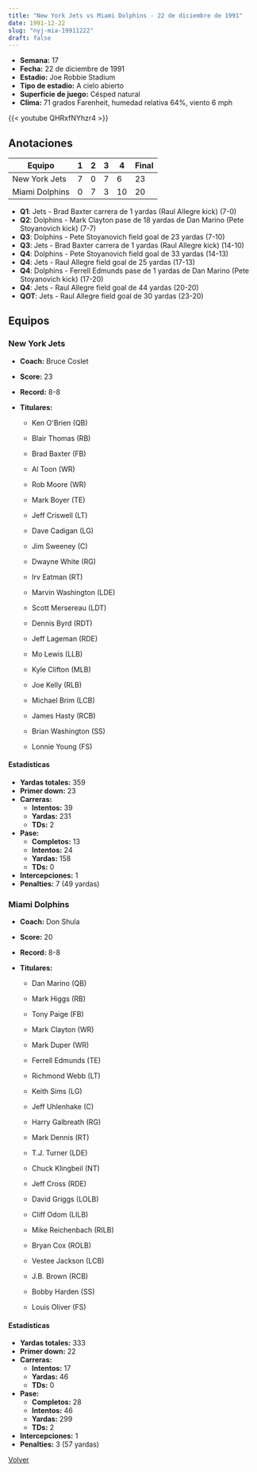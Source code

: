 ```yaml
---
title: "New York Jets vs Miami Dolphins - 22 de diciembre de 1991"
date: 1991-12-22
slug: "nyj-mia-19911222"
draft: false
---
```


- **Semana:** 17
- **Fecha:** 22 de diciembre de 1991
- **Estadio:** Joe Robbie Stadium
- **Tipo de estadio:** A cielo abierto
- **Superficie de juego:** Césped natural
- **Clima:** 71 grados Farenheit, humedad relativa 64%, viento 6 mph


{{< youtube QHRxfNYhzr4 >}}


## Anotaciones
| Equipo | 1 | 2 | 3 | 4 | Final |
|--------|---|---|---|---|-------|
| New York Jets  | 7 | 0 | 7 | 6  | 23 |
| Miami Dolphins  | 0 | 7 | 3 | 10  | 20 |
- **Q1**: Jets - Brad Baxter carrera de 1 yardas (Raul Allegre kick) (7-0)
- **Q2**: Dolphins - Mark Clayton pase de 18 yardas de Dan Marino (Pete Stoyanovich kick) (7-7)
- **Q3**: Dolphins - Pete Stoyanovich field goal de 23 yardas (7-10)
- **Q3**: Jets - Brad Baxter carrera de 1 yardas (Raul Allegre kick) (14-10)
- **Q4**: Dolphins - Pete Stoyanovich field goal de 33 yardas (14-13)
- **Q4**: Jets - Raul Allegre field goal de 25 yardas (17-13)
- **Q4**: Dolphins - Ferrell Edmunds pase de 1 yardas de Dan Marino (Pete Stoyanovich kick) (17-20)
- **Q4**: Jets - Raul Allegre field goal de 44 yardas (20-20)
- **QOT**: Jets - Raul Allegre field goal de 30 yardas (23-20)


## Equipos


### New York Jets
* **Coach:** Bruce Coslet
* **Score:** 23
* **Record:** 8-8
* **Titulares:** 

  * Ken O'Brien (QB) 

  * Blair Thomas (RB) 

  * Brad Baxter (FB) 

  * Al Toon (WR) 

  * Rob Moore (WR) 

  * Mark Boyer (TE) 

  * Jeff Criswell (LT) 

  * Dave Cadigan (LG) 

  * Jim Sweeney (C) 

  * Dwayne White (RG) 

  * Irv Eatman (RT) 

  * Marvin Washington (LDE) 

  * Scott Mersereau (LDT) 

  * Dennis Byrd (RDT) 

  * Jeff Lageman (RDE) 

  * Mo Lewis (LLB) 

  * Kyle Clifton (MLB) 

  * Joe Kelly (RLB) 

  * Michael Brim (LCB) 

  * James Hasty (RCB) 

  * Brian Washington (SS) 

  * Lonnie Young (FS) 

#### Estadísticas
* **Yardas totales:** 359
* **Primer down:** 23
* **Carreras:**
  * **Intentos:** 39
  * **Yardas:** 231
  * **TDs:** 2
* **Pase:**
  * **Completos:** 13
  * **Intentos:** 24
  * **Yardas:** 158
  * **TDs:** 0
* **Intercepciones:** 1
* **Penalties:** 7 (49 yardas)

### Miami Dolphins
* **Coach:** Don Shula
* **Score:** 20
* **Record:** 8-8
* **Titulares:** 

  * Dan Marino (QB) 

  * Mark Higgs (RB) 

  * Tony Paige (FB) 

  * Mark Clayton (WR) 

  * Mark Duper (WR) 

  * Ferrell Edmunds (TE) 

  * Richmond Webb (LT) 

  * Keith Sims (LG) 

  * Jeff Uhlenhake (C) 

  * Harry Galbreath (RG) 

  * Mark Dennis (RT) 

  * T.J. Turner (LDE) 

  * Chuck Klingbeil (NT) 

  * Jeff Cross (RDE) 

  * David Griggs (LOLB) 

  * Cliff Odom (LILB) 

  * Mike Reichenbach (RILB) 

  * Bryan Cox (ROLB) 

  * Vestee Jackson (LCB) 

  * J.B. Brown (RCB) 

  * Bobby Harden (SS) 

  * Louis Oliver (FS) 

#### Estadísticas
* **Yardas totales:** 333
* **Primer down:** 22
* **Carreras:**
  * **Intentos:** 17
  * **Yardas:** 46
  * **TDs:** 0
* **Pase:**
  * **Completos:** 28
  * **Intentos:** 46
  * **Yardas:** 299
  * **TDs:** 2
* **Intercepciones:** 1
* **Penalties:** 3 (57 yardas)


[Volver](/historia/1991)
